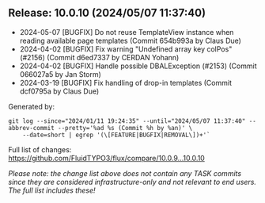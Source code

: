 ## Release: 10.0.10 (2024/05/07 11:37:40)

* 2024-05-07 [BUGFIX] Do not reuse TemplateView instance when reading available page templates (Commit 654b993a by Claus Due)
* 2024-04-02 [BUGFIX] Fix warning "Undefined array key colPos" (#2156) (Commit d6ed7337 by CERDAN Yohann)
* 2024-04-02 [BUGFIX] Handle possible DBALException (#2153) (Commit 066027a5 by Jan Storm)
* 2024-03-19 [BUGFIX] Fix handling of drop-in templates (Commit dcf0795a by Claus Due)

Generated by:

```
git log --since="2024/01/11 19:24:35" --until="2024/05/07 11:37:40" --abbrev-commit --pretty='%ad %s (Commit %h by %an)' \
    --date=short | egrep '(\[FEATURE|BUGFIX|REMOVAL\])+'`
```

Full list of changes: https://github.com/FluidTYPO3/flux/compare/10.0.9...10.0.10

*Please note: the change list above does not contain any TASK commits since they are considered 
infrastructure-only and not relevant to end users. The full list includes these!*

